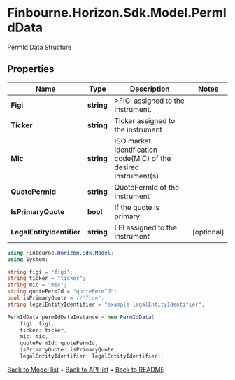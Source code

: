 # Finbourne.Horizon.Sdk.Model.PermIdData
PermId Data Structure

## Properties

Name | Type | Description | Notes
------------ | ------------- | ------------- | -------------
**Figi** | **string** | &gt;FIGI assigned to the instrument. | 
**Ticker** | **string** | Ticker assigned to the instrument | 
**Mic** | **string** | ISO market identification code(MIC) of the desired instrument(s) | 
**QuotePermId** | **string** | QuotePermId of the instrument | 
**IsPrimaryQuote** | **bool** | If the quote is primary | 
**LegalEntityIdentifier** | **string** | LEI assigned to the instrument | [optional] 

```csharp
using Finbourne.Horizon.Sdk.Model;
using System;

string figi = "figi";
string ticker = "ticker";
string mic = "mic";
string quotePermId = "quotePermId";
bool isPrimaryQuote = //"True";
string legalEntityIdentifier = "example legalEntityIdentifier";

PermIdData permIdDataInstance = new PermIdData(
    figi: figi,
    ticker: ticker,
    mic: mic,
    quotePermId: quotePermId,
    isPrimaryQuote: isPrimaryQuote,
    legalEntityIdentifier: legalEntityIdentifier);
```

[Back to Model list](../README.md#documentation-for-models) &#8226; [Back to API list](../README.md#documentation-for-api-endpoints) &#8226; [Back to README](../README.md)
